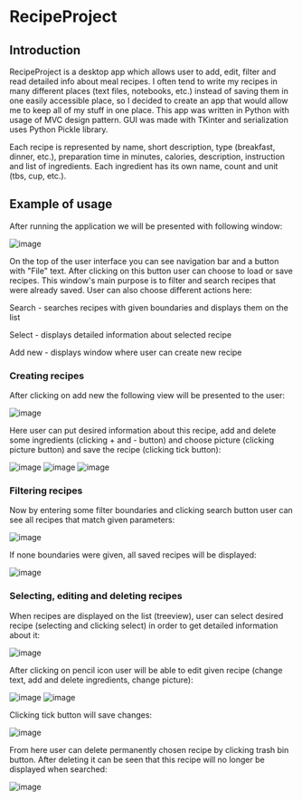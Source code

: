 # RecipeProject
## Introduction
RecipeProject is a desktop app which allows user to add, edit, filter and read detailed info about meal recipes. I often tend to write my recipes in many different places (text files, notebooks, etc.) instead of saving them in one easily accessible place, so I decided to create an app that would allow me to keep all of my stuff in one place. This app was written in Python with usage of MVC design pattern. GUI was made with TKinter and serialization uses Python Pickle library.

Each recipe is represented by name, short description, type (breakfast, dinner, etc.), preparation time in minutes, calories, description, instruction and list of ingredients. Each ingredient has its own name, count and unit (tbs, cup, etc.).

## Example of usage
After running the application we will be presented with following window:

![image](https://user-images.githubusercontent.com/49364059/111043539-62c9ce00-8443-11eb-8917-c1c810f6cbaa.png)

On the top of the user interface you can see navigation bar and a button with "File" text. After clicking on this button user can choose to load or save recipes.
This window's main purpose is to filter and search recipes that were already saved. 
User can also choose different actions here:

Search - searches recipes with given boundaries and displays them on the list

Select - displays detailed information about selected recipe

Add new - displays window where user can create new recipe

### Creating recipes
After clicking on add new the following view will be presented to the user:

![image](https://user-images.githubusercontent.com/49364059/111043765-9c4f0900-8444-11eb-9479-df344f374437.png)

Here user can put desired information about this recipe, add and delete some ingredients (clicking + and - button) and choose picture (clicking picture button) and save the recipe (clicking tick button):

![image](https://user-images.githubusercontent.com/49364059/111043818-010a6380-8445-11eb-8c06-7363e19afb49.png)
![image](https://user-images.githubusercontent.com/49364059/111043821-04055400-8445-11eb-99df-9bd223257ce5.png)
![image](https://user-images.githubusercontent.com/49364059/111043824-08317180-8445-11eb-9347-5622457f2b8e.png)

### Filtering recipes
Now by entering some filter boundaries and clicking search button user can see all recipes that match given parameters:

![image](https://user-images.githubusercontent.com/49364059/111043954-f00e2200-8445-11eb-9ca3-ecd0d045aa38.png)

If none boundaries were given, all saved recipes will be displayed:

![image](https://user-images.githubusercontent.com/49364059/111043980-103de100-8446-11eb-8dd9-988d3073de49.png)

### Selecting, editing and deleting recipes
When recipes are displayed on the list (treeview), user can select desired recipe (selecting and clicking select) in order to get detailed information about it:

![image](https://user-images.githubusercontent.com/49364059/111044008-43807000-8446-11eb-9a7b-9d751001aa92.png)

After clicking on pencil icon user will be able to edit given recipe (change text, add and delete ingredients, change picture):

![image](https://user-images.githubusercontent.com/49364059/111044062-978b5480-8446-11eb-94e3-9f1a366bba5e.png)
![image](https://user-images.githubusercontent.com/49364059/111044064-9a864500-8446-11eb-9fab-5742b4770c5c.png)

Clicking tick button will save changes:

![image](https://user-images.githubusercontent.com/49364059/111044074-a6720700-8446-11eb-91ad-01965b516d73.png)

From here user can delete permanently chosen recipe by clicking trash bin button.
After deleting it can be seen that this recipe will no longer be displayed when searched:

![image](https://user-images.githubusercontent.com/49364059/111044102-d8836900-8446-11eb-9326-49efe95dc0d9.png)



